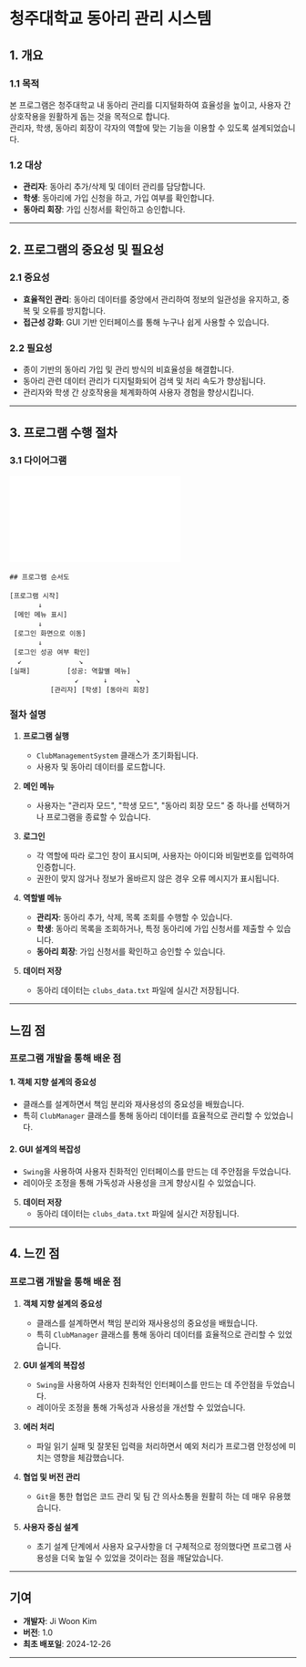 # 청주대학교 동아리 관리 시스템

## 1. 개요

### 1.1 목적
본 프로그램은 청주대학교 내 동아리 관리를 디지털화하여 효율성을 높이고, 사용자 간 상호작용을 원활하게 돕는 것을 목적으로 합니다.  
관리자, 학생, 동아리 회장이 각자의 역할에 맞는 기능을 이용할 수 있도록 설계되었습니다.

### 1.2 대상
- **관리자**: 동아리 추가/삭제 및 데이터 관리를 담당합니다.
- **학생**: 동아리에 가입 신청을 하고, 가입 여부를 확인합니다.
- **동아리 회장**: 가입 신청서를 확인하고 승인합니다.

---

## 2. 프로그램의 중요성 및 필요성

### 2.1 중요성
- **효율적인 관리**: 동아리 데이터를 중앙에서 관리하여 정보의 일관성을 유지하고, 중복 및 오류를 방지합니다.
- **접근성 강화**: GUI 기반 인터페이스를 통해 누구나 쉽게 사용할 수 있습니다.

### 2.2 필요성
- 종이 기반의 동아리 가입 및 관리 방식의 비효율성을 해결합니다.
- 동아리 관련 데이터 관리가 디지털화되어 검색 및 처리 속도가 향상됩니다.
- 관리자와 학생 간 상호작용을 체계화하여 사용자 경험을 향상시킵니다.

---

## 3. 프로그램 수행 절차

### 3.1 다이어그램
![클래스 다이어그램](./club.pdf)
```
## 프로그램 순서도

[프로그램 시작]
       ↓
 [메인 메뉴 표시]
       ↓
 [로그인 화면으로 이동]
       ↓
 [로그인 성공 여부 확인]
  ↙              ↘
[실패]         [성공: 역할별 메뉴]
                ↙      ↓       ↘
          [관리자] [학생] [동아리 회장]
```
### 절차 설명

1. **프로그램 실행**
   - `ClubManagementSystem` 클래스가 초기화됩니다.
   - 사용자 및 동아리 데이터를 로드합니다.

2. **메인 메뉴**
   - 사용자는 "관리자 모드", "학생 모드", "동아리 회장 모드" 중 하나를 선택하거나 프로그램을 종료할 수 있습니다.

3. **로그인**
   - 각 역할에 따라 로그인 창이 표시되며, 사용자는 아이디와 비밀번호를 입력하여 인증합니다.
   - 권한이 맞지 않거나 정보가 올바르지 않은 경우 오류 메시지가 표시됩니다.

4. **역할별 메뉴**
   - **관리자**: 동아리 추가, 삭제, 목록 조회를 수행할 수 있습니다.
   - **학생**: 동아리 목록을 조회하거나, 특정 동아리에 가입 신청서를 제출할 수 있습니다.
   - **동아리 회장**: 가입 신청서를 확인하고 승인할 수 있습니다.

5. **데이터 저장**
   - 동아리 데이터는 `clubs_data.txt` 파일에 실시간 저장됩니다.

---

## 느낌 점

### 프로그램 개발을 통해 배운 점

#### 1. 객체 지향 설계의 중요성
   - 클래스를 설계하면서 책임 분리와 재사용성의 중요성을 배웠습니다.
   - 특히 `ClubManager` 클래스를 통해 동아리 데이터를 효율적으로 관리할 수 있었습니다.

#### 2. GUI 설계의 복잡성
   - `Swing`을 사용하여 사용자 친화적인 인터페이스를 만드는 데 주안점을 두었습니다.
   - 레이아웃 조정을 통해 가독성과 사용성을 크게 향상시킬 수 있었습니다.


5. **데이터 저장**
   - 동아리 데이터는 `clubs_data.txt` 파일에 실시간 저장됩니다.

---

## 4. 느낀 점

### 프로그램 개발을 통해 배운 점
1. **객체 지향 설계의 중요성**
   - 클래스를 설계하면서 책임 분리와 재사용성의 중요성을 배웠습니다.
   - 특히 `ClubManager` 클래스를 통해 동아리 데이터를 효율적으로 관리할 수 있었습니다.

2. **GUI 설계의 복잡성**
   - `Swing`을 사용하여 사용자 친화적인 인터페이스를 만드는 데 주안점을 두었습니다.
   - 레이아웃 조정을 통해 가독성과 사용성을 개선할 수 있었습니다.

3. **에러 처리**
   - 파일 읽기 실패 및 잘못된 입력을 처리하면서 예외 처리가 프로그램 안정성에 미치는 영향을 체감했습니다.

4. **협업 및 버전 관리**
   - `Git`을 통한 협업은 코드 관리 및 팀 간 의사소통을 원활히 하는 데 매우 유용했습니다.

5. **사용자 중심 설계**
   - 초기 설계 단계에서 사용자 요구사항을 더 구체적으로 정의했다면 프로그램 사용성을 더욱 높일 수 있었을 것이라는 점을 깨달았습니다.

---

## 기여
- **개발자**: Ji Woon Kim
- **버전**: 1.0
- **최초 배포일**: 2024-12-26

---

